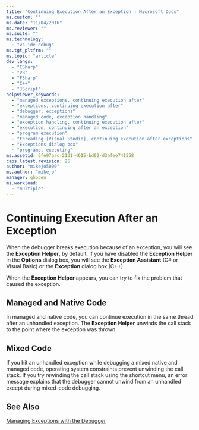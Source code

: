 ```yaml
---
title: "Continuing Execution After an Exception | Microsoft Docs"
ms.custom: ""
ms.date: "11/04/2016"
ms.reviewer: ""
ms.suite: ""
ms.technology: 
  - "vs-ide-debug"
ms.tgt_pltfrm: ""
ms.topic: "article"
dev_langs: 
  - "CSharp"
  - "VB"
  - "FSharp"
  - "C++"
  - "JScript"
helpviewer_keywords: 
  - "managed exceptions, continuing execution after"
  - "exceptions, continuing execution after"
  - "debugger, exceptions"
  - "managed code, exception handling"
  - "exception handling, continuing execution after"
  - "execution, continuing after an exception"
  - "program execution"
  - "threading [Visual Studio], continuing execution after exceptions"
  - "Exceptions dialog box"
  - "programs, executing"
ms.assetid: 6fe97aac-2131-4615-bd92-d3afee741558
caps.latest.revision: 25
author: "mikejo5000"
ms.author: "mikejo"
manager: ghogen
ms.workload: 
  - "multiple"
---
```

# Continuing Execution After an Exception
When the debugger breaks execution because of an exception, you will see the **Exception Helper**, by default. If you have disabled the **Exception Helper** in the **Options** dialog box, you will see the **Exception Assistant** (C# or Visual Basic) or the **Exception** dialog box (C++).  
  
 When the **Exception Helper** appears, you can try to fix the problem that caused the exception.
  
## Managed and Native Code  
 In managed and native code, you can continue execution in the same thread after an unhandled exception. The **Exception Helper** unwinds the call stack to the point where the exception was thrown.
  
## Mixed Code  
 If you hit an unhandled exception while debugging a mixed native and managed code, operating system constraints prevent unwinding the call stack. If you try rewinding the call stack using the shortcut menu, an error message explains that the debugger cannot unwind from an unhandled except during mixed-code debugging.  
  
## See Also  
 [Managing Exceptions with the Debugger](../debugger/managing-exceptions-with-the-debugger.md)